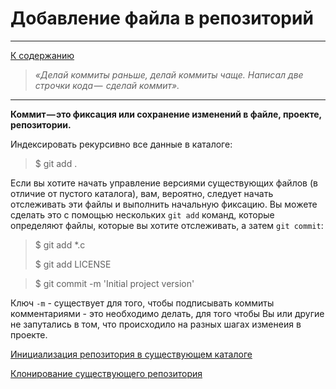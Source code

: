 # Добавление файла в репозиторий
---

[К cодержанию](Содержание.md)

> *«Делай коммиты  раньше, делай коммиты чаще. Написал две строчки кода —  сделай коммит».*
---
**Коммит — это фиксация или сохранение изменений в файле, проекте, репозитории.**

Индексировать рекурсивно все данные в каталоге: 

>  $ git add .
>
Если вы хотите начать управление версиями существующих файлов (в отличие от пустого каталога), вам, вероятно, следует начать отслеживать эти файлы и выполнить начальную фиксацию. Вы можете сделать это с помощью нескольких `git add` команд, которые определяют файлы, которые вы хотите отслеживать, а затем `git commit`:
> $ git add *.c
>
> $ git add LICENSE

> $ git commit -m 'Initial project version'

Ключ `-m` - существует для того, чтобы подписывать коммиты комментариями - это необходимо делать, для того чтобы Вы или другие не запутались в том, что происходило на разных шагах изменеия в проекте.

[Инициализация репозитория в существующем каталоге](cd.md)

[Клонирование существующего репозитория](gitclone.md)